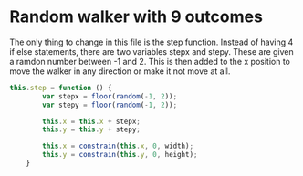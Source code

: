 # Random walker with 9 outcomes

The only thing to change in this file is the step function. Instead of having 4 if else statements, there are two variables stepx and stepy.
These are given a ramdon number between -1 and 2. This is then added to the x position to move the walker in any direction or make it not move at all. 
```js
this.step = function () {
        var stepx = floor(random(-1, 2));
        var stepy = floor(random(-1, 2));

        this.x = this.x + stepx;
        this.y = this.y + stepy;

        this.x = constrain(this.x, 0, width);
        this.y = constrain(this.y, 0, height);
    }
```
